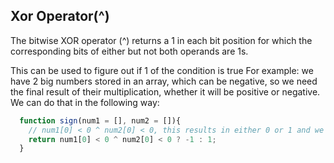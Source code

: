 ## Xor Operator(^)
The bitwise XOR operator (^) returns a 1 in each bit position for which the corresponding bits of either but not both operands are 1s. 

This can be used to figure out if 1 of the condition is true
For example: we have 2 big numbers stored in an array, which can be negative, so we need the final result of their 
multiplication, whether it will be positive or negative. We can do that in the following way:

```javascript
  function sign(num1 = [], num2 = []){
    // num1[0] < 0 ^ num2[0] < 0, this results in either 0 or 1 and we know 0 is falsy in js
    return num1[0] < 0 ^ num2[0] < 0 ? -1 : 1;
  }

```